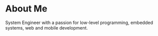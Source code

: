 
# About Me
System Engineer with a passion for low-level programming, embedded systems, web and mobile development.
